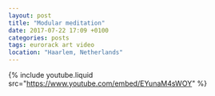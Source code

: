 ```yaml
---
layout: post
title: "Modular meditation"
date: 2017-07-22 17:09 +0100
categories: posts
tags: eurorack art video
location: "Haarlem, Netherlands"
---
```


{% include youtube.liquid src="https://www.youtube.com/embed/EYunaM4sWOY" %}
